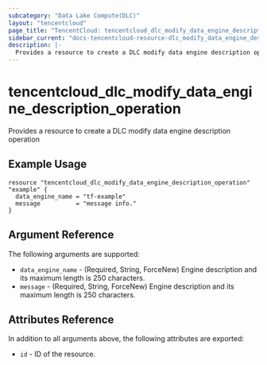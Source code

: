 ```yaml
---
subcategory: "Data Lake Compute(DLC)"
layout: "tencentcloud"
page_title: "TencentCloud: tencentcloud_dlc_modify_data_engine_description_operation"
sidebar_current: "docs-tencentcloud-resource-dlc_modify_data_engine_description_operation"
description: |-
  Provides a resource to create a DLC modify data engine description operation
---
```


# tencentcloud_dlc_modify_data_engine_description_operation

Provides a resource to create a DLC modify data engine description operation

## Example Usage

```hcl
resource "tencentcloud_dlc_modify_data_engine_description_operation" "example" {
  data_engine_name = "tf-example"
  message          = "message info."
}
```

## Argument Reference

The following arguments are supported:

* `data_engine_name` - (Required, String, ForceNew) Engine description and its maximum length is 250 characters.
* `message` - (Required, String, ForceNew) Engine description and its maximum length is 250 characters.

## Attributes Reference

In addition to all arguments above, the following attributes are exported:

* `id` - ID of the resource.



